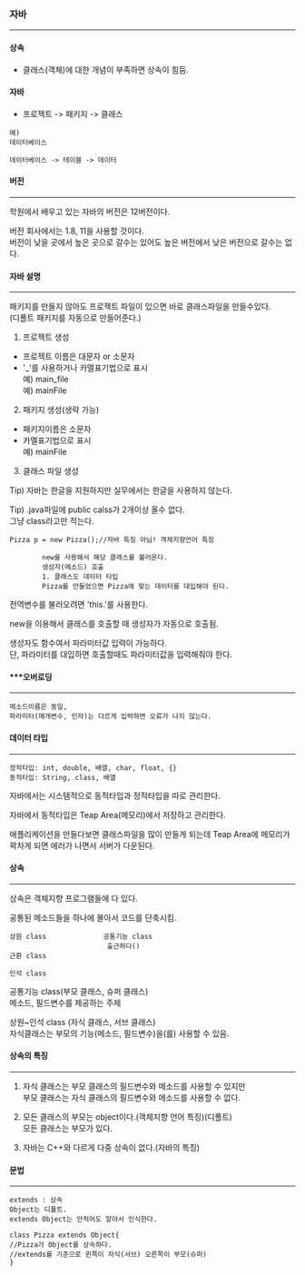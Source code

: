### 자바

---

#### 상속

- 클래스(객체)에 대한 개념이 부족하면 상속이 힘듬.

#### 자바

- 프로젝트 -> 패키지 -> 클래스

```
예)
데이터베이스

데이터베이스 -> 테이블 -> 데이터
```

#### 버전

---

학원에서 배우고 있는 자바의 버전은 12버전이다.

버전
회사에서는 1.8, 11을 사용할 것이다.  
버전이 낮을 곳에서 높은 곳으로 갈수는 있어도 높은 버전에서 낮은 버전으로 갈수는 없다.

#### 자바 설명

---

패키지를 만들지 않아도 프로젝트 파일이 있으면 바로 클래스파일을 만들수있다.  
(디폴트 패키지를 자동으로 만들어준다.)

1. 프로젝트 생성

- 프로젝트 이름은 대문자 or 소문자
- '\_'를 사용하거나 카멜표기법으로 표시  
  예) main_file  
  예) mainFile

2. 패키지 생성(생략 가능)

- 패키지이름은 소문자
- 카멜표기법으로 표시  
  예) mainFile

3. 클래스 파일 생성

Tip) 자바는 한글을 지원하지만 실무에서는 한글을 사용하지 않는다.

Tip) .java파일에 public calss가 2개이상 올수 없다.  
그냥 class라고만 적는다.

```
Pizza p = new Pizza();//자바 특징 아님! 객체지향언어 특징

		new를 사용해서 해당 클래스를 불러온다.
		생성자(메소드) 호출
		1. 클래스도 데이터 타입
		Pizza를 만들었으면 Pizza에 맞는 데이터를 대입해야 된다.
```

전역변수를 불러오려면 'this.'를 사용한다.

new을 이용해서 클래스를 호출할 때 생성자가 자동으로 호출됨.

생성자도 함수여서 파라미터값 입력이 가능하다.  
단, 파라미터를 대입하면 호출할때도 파라미터값을 입력해줘야 한다.

#### \*\*\*오버로딩

---

```
메소드이름은 동일,
파라미터(매개변수, 인자)는 다르게 입력하면 오류가 나지 않는다.
```

#### 데이터 타입

---

```
정적타입: int, double, 배열, char, float, {}
동적타입: String, class, 배열
```

자바에서는 시스템적으로 동적타입과 정적타입을 따로 관리한다.

자바에서 동적타입은 Teap Area(메모리)에서 저장하고 관리한다.

애플리케이션을 만들다보면 클래스파일을 많이 만들게 되는데 Teap Area에 메모리가 꽉차게 되면 에러가 나면서 서버가 다운된다.

#### 상속

---

상속은 객체지향 프로그램들에 다 있다.

공통된 메소드들을 하나에 몰아서 코드를 단축시킴.

```
상원 class              공통기능 class
                        출근하다()
근환 class

인석 class
```

공통기능 class(부모 클래스, 슈퍼 클래스)  
메소드, 필드변수를 제공하는 주체

상원~인석 class (자식 클래스, 서브 클래스)  
자식클래스는 부모의 기능(메소드, 필드변수)을(를) 사용할 수 있음.

#### 상속의 특징

---

1. 자식 클래스는 부모 클래스의 필드변수와 메소드를 사용할 수 있지만  
   부모 클래스는 자식 클래스의 필드변수와 메소드를 사용할 수 없다.

2. 모든 클래스의 부모는 object이다.(객체지향 언어 특징)(디폴트)  
   모든 클래스는 부모가 있다.

3. 자바는 C++와 다르게 다중 상속이 없다.(자바의 특징)

#### 문법

---

```
extends : 상속
Object는 디폴트.
extends Object는 안적어도 알아서 인식한다.

class Pizza extends Object{
//Pizza가 Object를 상속하다.
//extends를 기준으로 왼쪽이 자식(서브) 오른쪽이 부모(슈퍼)
}
```
